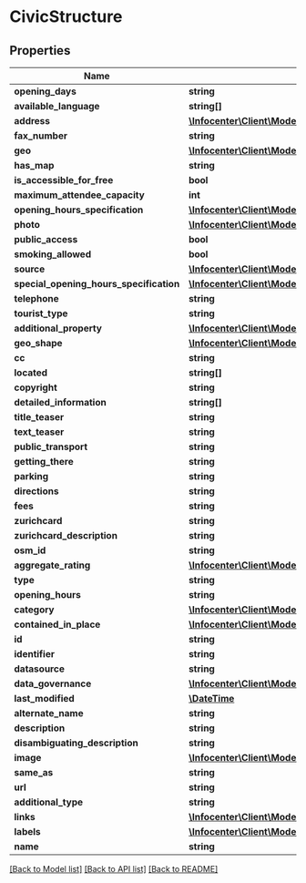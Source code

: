 # CivicStructure

## Properties
Name | Type | Description | Notes
------------ | ------------- | ------------- | -------------
**opening_days** | **string** |  | [optional] 
**available_language** | **string[]** |  | [optional] 
**address** | [**\Infocenter\Client\Model\AdministrativeAreaAddress**](AdministrativeAreaAddress.md) |  | [optional] 
**fax_number** | **string** |  | [optional] 
**geo** | [**\Infocenter\Client\Model\AdministrativeAreaGeo**](AdministrativeAreaGeo.md) |  | [optional] 
**has_map** | **string** |  | [optional] 
**is_accessible_for_free** | **bool** |  | [optional] 
**maximum_attendee_capacity** | **int** |  | [optional] 
**opening_hours_specification** | [**\Infocenter\Client\Model\AdministrativeAreaAddressHoursAvailable[]**](AdministrativeAreaAddressHoursAvailable.md) |  | [optional] 
**photo** | [**\Infocenter\Client\Model\AdministrativeAreaAddressImage[]**](AdministrativeAreaAddressImage.md) |  | [optional] 
**public_access** | **bool** |  | [optional] 
**smoking_allowed** | **bool** |  | [optional] 
**source** | [**\Infocenter\Client\Model\AdministrativeAreaAddressSource**](AdministrativeAreaAddressSource.md) |  | [optional] 
**special_opening_hours_specification** | [**\Infocenter\Client\Model\AdministrativeAreaAddressHoursAvailable[]**](AdministrativeAreaAddressHoursAvailable.md) |  | [optional] 
**telephone** | **string** |  | [optional] 
**tourist_type** | **string** |  | [optional] 
**additional_property** | [**\Infocenter\Client\Model\AdministrativeAreaAdditionalProperty[]**](AdministrativeAreaAdditionalProperty.md) |  | [optional] 
**geo_shape** | [**\Infocenter\Client\Model\AdministrativeAreaGeoShape**](AdministrativeAreaGeoShape.md) |  | [optional] 
**cc** | **string** |  | [optional] 
**located** | **string[]** |  | [optional] 
**copyright** | **string** |  | [optional] 
**detailed_information** | **string[]** |  | [optional] 
**title_teaser** | **string** |  | [optional] 
**text_teaser** | **string** |  | [optional] 
**public_transport** | **string** |  | [optional] 
**getting_there** | **string** |  | [optional] 
**parking** | **string** |  | [optional] 
**directions** | **string** |  | [optional] 
**fees** | **string** |  | [optional] 
**zurichcard** | **string** |  | [optional] 
**zurichcard_description** | **string** |  | [optional] 
**osm_id** | **string** |  | [optional] 
**aggregate_rating** | [**\Infocenter\Client\Model\AdministrativeAreaAggregateRating**](AdministrativeAreaAggregateRating.md) |  | [optional] 
**type** | **string** |  | [optional] 
**opening_hours** | **string** |  | [optional] 
**category** | [**\Infocenter\Client\Model\AdministrativeAreaAddressLabels[]**](AdministrativeAreaAddressLabels.md) |  | [optional] 
**contained_in_place** | [**\Infocenter\Client\Model\AdministrativeAreaAddressLabels[]**](AdministrativeAreaAddressLabels.md) |  | [optional] 
**id** | **string** |  | [optional] 
**identifier** | **string** |  | [optional] 
**datasource** | **string** |  | [optional] 
**data_governance** | [**\Infocenter\Client\Model\AdministrativeAreaAddressImageDataGovernance**](AdministrativeAreaAddressImageDataGovernance.md) |  | [optional] 
**last_modified** | [**\DateTime**](\DateTime.md) |  | [optional] 
**alternate_name** | **string** |  | [optional] 
**description** | **string** |  | [optional] 
**disambiguating_description** | **string** |  | [optional] 
**image** | [**\Infocenter\Client\Model\AdministrativeAreaAddressImage**](AdministrativeAreaAddressImage.md) |  | [optional] 
**same_as** | **string** |  | [optional] 
**url** | **string** |  | [optional] 
**additional_type** | **string** |  | [optional] 
**links** | [**\Infocenter\Client\Model\AdministrativeAreaAddressImageDataGovernanceSourceLink[]**](AdministrativeAreaAddressImageDataGovernanceSourceLink.md) |  | [optional] 
**labels** | [**\Infocenter\Client\Model\AdministrativeAreaAddressLabels[]**](AdministrativeAreaAddressLabels.md) |  | [optional] 
**name** | **string** |  | [optional] 

[[Back to Model list]](../../README.md#documentation-for-models) [[Back to API list]](../../README.md#documentation-for-api-endpoints) [[Back to README]](../../README.md)

